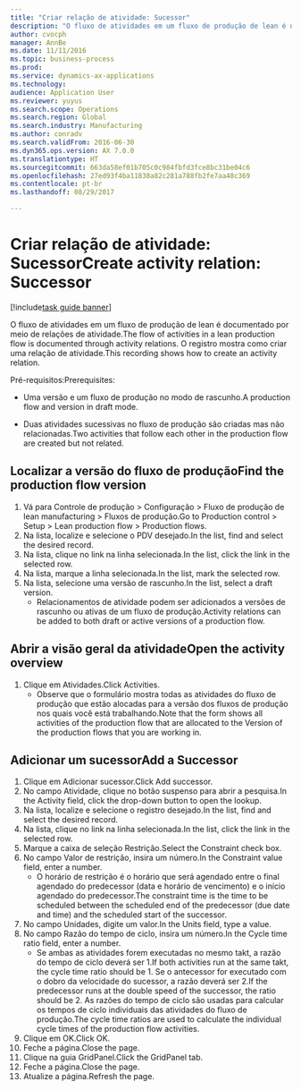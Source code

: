 ```yaml
--- 
title: "Criar relação de atividade: Sucessor"
description: "O fluxo de atividades em um fluxo de produção de lean é documentado por meio de relações de atividade."
author: cvocph
manager: AnnBe
ms.date: 11/11/2016
ms.topic: business-process
ms.prod: 
ms.service: dynamics-ax-applications
ms.technology: 
audience: Application User
ms.reviewer: yuyus
ms.search.scope: Operations
ms.search.region: Global
ms.search.industry: Manufacturing
ms.author: conradv
ms.search.validFrom: 2016-06-30
ms.dyn365.ops.version: AX 7.0.0
ms.translationtype: HT
ms.sourcegitcommit: 663da58ef01b705c0c984fbfd3fce8bc31be04c6
ms.openlocfilehash: 27ed93f4ba11838a82c281a788fb2fe7aa48c369
ms.contentlocale: pt-br
ms.lasthandoff: 08/29/2017

---
```

# <a name="create-activity-relation-successor"></a><span data-ttu-id="09181-103">Criar relação de atividade: Sucessor</span><span class="sxs-lookup"><span data-stu-id="09181-103">Create activity relation: Successor</span></span>

[!include[task guide banner](../../includes/task-guide-banner.md)]

<span data-ttu-id="09181-104">O fluxo de atividades em um fluxo de produção de lean é documentado por meio de relações de atividade.</span><span class="sxs-lookup"><span data-stu-id="09181-104">The flow of activities in a lean production flow is documented through activity relations.</span></span> <span data-ttu-id="09181-105">O registro mostra como criar uma relação de atividade.</span><span class="sxs-lookup"><span data-stu-id="09181-105">This recording shows how to create an activity relation.</span></span>

<span data-ttu-id="09181-106">Pré-requisitos:</span><span class="sxs-lookup"><span data-stu-id="09181-106">Prerequisites:</span></span>

- <span data-ttu-id="09181-107">Uma versão e um fluxo de produção no modo de rascunho.</span><span class="sxs-lookup"><span data-stu-id="09181-107">A production flow and version in draft mode.</span></span> 

- <span data-ttu-id="09181-108">Duas atividades sucessivas no fluxo de produção são criadas mas não relacionadas.</span><span class="sxs-lookup"><span data-stu-id="09181-108">Two activities that follow each other in the production flow are created but not related.</span></span>


## <a name="find-the-production-flow-version"></a><span data-ttu-id="09181-109">Localizar a versão do fluxo de produção</span><span class="sxs-lookup"><span data-stu-id="09181-109">Find the production flow version</span></span> 
1. <span data-ttu-id="09181-110">Vá para Controle de produção > Configuração > Fluxo de produção de lean manufacturing > Fluxos de produção.</span><span class="sxs-lookup"><span data-stu-id="09181-110">Go to Production control > Setup > Lean production flow > Production flows.</span></span>
2. <span data-ttu-id="09181-111">Na lista, localize e selecione o PDV desejado.</span><span class="sxs-lookup"><span data-stu-id="09181-111">In the list, find and select the desired record.</span></span>
3. <span data-ttu-id="09181-112">Na lista, clique no link na linha selecionada.</span><span class="sxs-lookup"><span data-stu-id="09181-112">In the list, click the link in the selected row.</span></span>
4. <span data-ttu-id="09181-113">Na lista, marque a linha selecionada.</span><span class="sxs-lookup"><span data-stu-id="09181-113">In the list, mark the selected row.</span></span>
5. <span data-ttu-id="09181-114">Na lista, selecione uma versão de rascunho.</span><span class="sxs-lookup"><span data-stu-id="09181-114">In the list, select a draft version.</span></span>
    * <span data-ttu-id="09181-115">Relacionamentos de atividade podem ser adicionados a versões de rascunho ou ativas de um fluxo de produção.</span><span class="sxs-lookup"><span data-stu-id="09181-115">Activity relations can be added to both draft or active versions of a production flow.</span></span>  

## <a name="open-the-activity-overview"></a><span data-ttu-id="09181-116">Abrir a visão geral da atividade</span><span class="sxs-lookup"><span data-stu-id="09181-116">Open the activity overview</span></span>
1. <span data-ttu-id="09181-117">Clique em Atividades.</span><span class="sxs-lookup"><span data-stu-id="09181-117">Click Activities.</span></span>
    * <span data-ttu-id="09181-118">Observe que o formulário mostra todas as atividades do fluxo de produção que estão alocadas para a versão dos fluxos de produção nos quais você está trabalhando.</span><span class="sxs-lookup"><span data-stu-id="09181-118">Note that the form shows all activities of the production flow that are allocated to the Version of the production flows that you are working in.</span></span>  

## <a name="add-a-successor"></a><span data-ttu-id="09181-119">Adicionar um sucessor</span><span class="sxs-lookup"><span data-stu-id="09181-119">Add a Successor</span></span>
1. <span data-ttu-id="09181-120">Clique em Adicionar sucessor.</span><span class="sxs-lookup"><span data-stu-id="09181-120">Click Add successor.</span></span>
2. <span data-ttu-id="09181-121">No campo Atividade, clique no botão suspenso para abrir a pesquisa.</span><span class="sxs-lookup"><span data-stu-id="09181-121">In the Activity field, click the drop-down button to open the lookup.</span></span>
3. <span data-ttu-id="09181-122">Na lista, localize e selecione o registro desejado.</span><span class="sxs-lookup"><span data-stu-id="09181-122">In the list, find and select the desired record.</span></span>
4. <span data-ttu-id="09181-123">Na lista, clique no link na linha selecionada.</span><span class="sxs-lookup"><span data-stu-id="09181-123">In the list, click the link in the selected row.</span></span>
5. <span data-ttu-id="09181-124">Marque a caixa de seleção Restrição.</span><span class="sxs-lookup"><span data-stu-id="09181-124">Select the Constraint check box.</span></span>
6. <span data-ttu-id="09181-125">No campo Valor de restrição, insira um número.</span><span class="sxs-lookup"><span data-stu-id="09181-125">In the Constraint value field, enter a number.</span></span>
    * <span data-ttu-id="09181-126">O horário de restrição é o horário que será agendado entre o final agendado do predecessor (data e horário de vencimento) e o início agendado do predecessor.</span><span class="sxs-lookup"><span data-stu-id="09181-126">The constraint time is the time to be scheduled between the scheduled end of the predecessor (due date and time) and the scheduled start of the successor.</span></span>  
7. <span data-ttu-id="09181-127">No campo Unidades, digite um valor.</span><span class="sxs-lookup"><span data-stu-id="09181-127">In the Units field, type a value.</span></span>
8. <span data-ttu-id="09181-128">No campo Razão do tempo de ciclo, insira um número.</span><span class="sxs-lookup"><span data-stu-id="09181-128">In the Cycle time ratio field, enter a number.</span></span>
    * <span data-ttu-id="09181-129">Se ambas as atividades forem executadas no mesmo takt, a razão do tempo de ciclo deverá ser 1.</span><span class="sxs-lookup"><span data-stu-id="09181-129">If both activities run at the same takt, the cycle time ratio should be 1.</span></span> <span data-ttu-id="09181-130">Se o antecessor for executado com o dobro da velocidade do sucessor, a razão deverá ser 2.</span><span class="sxs-lookup"><span data-stu-id="09181-130">If the predecessor runs at the double speed of the successor, the ratio should be 2.</span></span>   <span data-ttu-id="09181-131">As razões do tempo de ciclo são usadas para calcular os tempos de ciclo individuais das atividades do fluxo de produção.</span><span class="sxs-lookup"><span data-stu-id="09181-131">The cycle time ratios are used to calculate the individual cycle times of the production flow activities.</span></span>  
9. <span data-ttu-id="09181-132">Clique em OK.</span><span class="sxs-lookup"><span data-stu-id="09181-132">Click OK.</span></span>
10. <span data-ttu-id="09181-133">Feche a página.</span><span class="sxs-lookup"><span data-stu-id="09181-133">Close the page.</span></span>
11. <span data-ttu-id="09181-134">Clique na guia GridPanel.</span><span class="sxs-lookup"><span data-stu-id="09181-134">Click the GridPanel tab.</span></span>
12. <span data-ttu-id="09181-135">Feche a página.</span><span class="sxs-lookup"><span data-stu-id="09181-135">Close the page.</span></span>
13. <span data-ttu-id="09181-136">Atualize a página.</span><span class="sxs-lookup"><span data-stu-id="09181-136">Refresh the page.</span></span>


